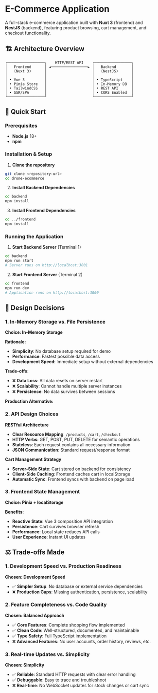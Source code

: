 # E-Commerce Application

A full-stack e-commerce application built with **Nuxt 3** (frontend) and **NestJS** (backend), featuring product browsing, cart management, and checkout functionality.

## 🏗️ Architecture Overview

```
┌─────────────────┐    HTTP/REST API    ┌─────────────────┐
│   Frontend      │ ◄─────────────────► │   Backend       │
│   (Nuxt 3)      │                     │   (NestJS)      │
│                 │                     │                 │
│ • Vue 3         │                     │ • TypeScript    │
│ • Pinia Store   │                     │ • In-Memory DB  │
│ • TailwindCSS   │                     │ • REST API      │
│ • SSR/SPA       │                     │ • CORS Enabled  │
└─────────────────┘                     └─────────────────┘
```

## 🚀 Quick Start

### Prerequisites

- **Node.js** 18+
- **npm**

### Installation & Setup

1. **Clone the repository**

```bash
git clone <repository-url>
cd drone-ecommerce
```

2. **Install Backend Dependencies**

```bash
cd backend
npm install
```

3. **Install Frontend Dependencies**

```bash
cd ../frontend
npm install
```

### Running the Application

1. **Start Backend Server** (Terminal 1)

```bash
cd backend
npm run start
# Server runs on http://localhost:3001
```

2. **Start Frontend Server** (Terminal 2)

```bash
cd frontend
npm run dev
# Application runs on http://localhost:3000
```

## 🎯 Design Decisions

### 1. **In-Memory Storage vs. File Persistence**

**Choice: In-Memory Storage**

**Rationale:**

- **Simplicity**: No database setup required for demo
- **Performance**: Fastest possible data access
- **Development Speed**: Immediate setup without external dependencies

**Trade-offs:**

- ❌ **Data Loss**: All data resets on server restart
- ❌ **Scalability**: Cannot handle multiple server instances
- ❌ **Persistence**: No data survives between sessions

**Production Alternative:**

### 2. **API Design Choices**

**RESTful Architecture**

- **Clear Resource Mapping**: `/products`, `/cart`, `/checkout`
- **HTTP Verbs**: GET, POST, PUT, DELETE for semantic operations
- **Stateless**: Each request contains all necessary information
- **JSON Communication**: Standard request/response format

**Cart Management Strategy**

- **Server-Side State**: Cart stored on backend for consistency
- **Client-Side Caching**: Frontend caches cart in localStorage
- **Automatic Sync**: Frontend syncs with backend on page load

### 3. **Frontend State Management**

**Choice: Pinia + localStorage**

**Benefits:**

- **Reactive State**: Vue 3 composition API integration
- **Persistence**: Cart survives browser refresh
- **Performance**: Local state reduces API calls
- **User Experience**: Instant UI updates

## ⚖️ Trade-offs Made

### 1. **Development Speed vs. Production Readiness**

**Chosen: Development Speed**

- ✅ **Simpler Setup**: No database or external service dependencies
- ❌ **Production Gaps**: Missing authentication, persistence, scalability

### 2. **Feature Completeness vs. Code Quality**

**Chosen: Balanced Approach**

- ✅ **Core Features**: Complete shopping flow implemented
- ✅ **Clean Code**: Well-structured, documented, and maintainable
- ✅ **Type Safety**: Full TypeScript implementation
- ❌ **Advanced Features**: No user accounts, order history, reviews, etc.

### 3. **Real-time Updates vs. Simplicity**

**Chosen: Simplicity**

- ✅ **Reliable**: Standard HTTP requests with clear error handling
- ✅ **Debuggable**: Easy to trace and troubleshoot
- ❌ **Real-time**: No WebSocket updates for stock changes or cart sync
